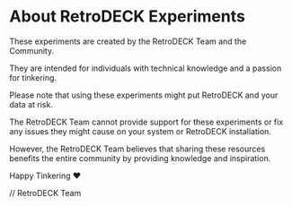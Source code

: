 # About RetroDECK Experiments 

These experiments are created by the RetroDECK Team and the Community. 

They are intended for individuals with technical knowledge and a passion for tinkering. 

Please note that using these experiments might put RetroDECK and your data at risk. 

The RetroDECK Team cannot provide support for these experiments or fix any issues they might cause on your system or RetroDECK installation. 

However, the RetroDECK Team believes that sharing these resources benefits the entire community by providing knowledge and inspiration.

Happy Tinkering ❤️

// RetroDECK Team
